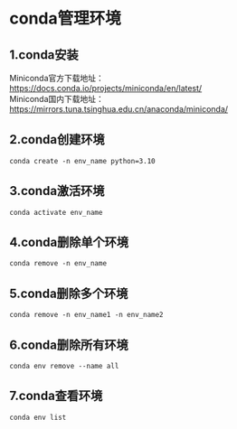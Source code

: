 # conda管理环境

## 1.conda安装

Miniconda官方下载地址：<https://docs.conda.io/projects/miniconda/en/latest/>  
Miniconda国内下载地址：<https://mirrors.tuna.tsinghua.edu.cn/anaconda/miniconda/>

## 2.conda创建环境

```shell
conda create -n env_name python=3.10
```

## 3.conda激活环境

```shell
conda activate env_name
```

## 4.conda删除单个环境

```shell
conda remove -n env_name
```

## 5.conda删除多个环境

```shell
conda remove -n env_name1 -n env_name2
```

## 6.conda删除所有环境

```shell
conda env remove --name all
```

## 7.conda查看环境

```shell
conda env list
```
